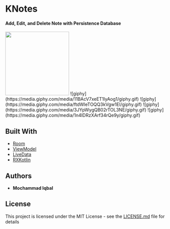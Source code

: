 
# KNotes

#### Add, Edit, and Delete Note with Persistence Database
<img src="https://media.giphy.com/media/11BAcV7xeET1lyAog1/giphy.gif" width="200">
![giphy](https://media.giphy.com/media/11BAcV7xeET1lyAog1/giphy.gif)
![giphy](https://media.giphy.com/media/ftdWleTOQQ3kVgw1EI/giphy.gif)
![giphy](https://media.giphy.com/media/3JYpWygQB02rTOL3NE/giphy.gif)
![giphy](https://media.giphy.com/media/1n4IDRzXArf34rQe9y/giphy.gif)   

## Built With

* [Room](http://www.dropwizard.io/1.0.2/docs/)
* [ViewModel](https://developer.android.com/topic/libraries/architecture/viewmodel)
* [LiveData](https://developer.android.com/topic/libraries/architecture/livedata)
* [RXKotlin](https://github.com/ReactiveX/RxKotlin)

## Authors

* **Mochammad Iqbal**

## License

This project is licensed under the MIT License - see the [LICENSE.md](LICENSE.md) file for details
